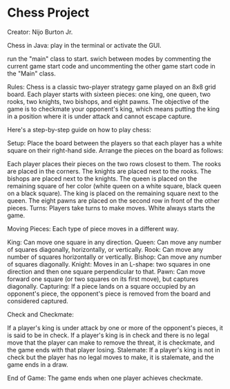 # Chess Project

Creator: Nijo Burton Jr.

Chess in Java:
play in the terminal or activate the GUI.

run the "main" class to start.
swich between modes by commenting the current game start code and uncommenting the other game start code in the "Main" class.


Rules:
Chess is a classic two-player strategy game played on an 8x8 grid board. Each player starts with sixteen pieces: one king, one queen, two rooks, two knights, two bishops, and eight pawns. The objective of the game is to checkmate your opponent's king, which means putting the king in a position where it is under attack and cannot escape capture.

Here's a step-by-step guide on how to play chess:

Setup: Place the board between the players so that each player has a white square on their right-hand side. Arrange the pieces on the board as follows:

Each player places their pieces on the two rows closest to them.
The rooks are placed in the corners.
The knights are placed next to the rooks.
The bishops are placed next to the knights.
The queen is placed on the remaining square of her color (white queen on a white square, black queen on a black square).
The king is placed on the remaining square next to the queen.
The eight pawns are placed on the second row in front of the other pieces.
Turns: Players take turns to make moves. White always starts the game.

Moving Pieces: Each type of piece moves in a different way.

King: Can move one square in any direction.
Queen: Can move any number of squares diagonally, horizontally, or vertically.
Rook: Can move any number of squares horizontally or vertically.
Bishop: Can move any number of squares diagonally.
Knight: Moves in an L-shape: two squares in one direction and then one square perpendicular to that.
Pawn: Can move forward one square (or two squares on its first move), but captures diagonally.
Capturing: If a piece lands on a square occupied by an opponent's piece, the opponent's piece is removed from the board and considered captured.

Check and Checkmate:

If a player's king is under attack by one or more of the opponent's pieces, it is said to be in check.
If a player's king is in check and there is no legal move that the player can make to remove the threat, it is checkmate, and the game ends with that player losing.
Stalemate: If a player's king is not in check but the player has no legal moves to make, it is stalemate, and the game ends in a draw.

End of Game: The game ends when one player achieves checkmate.
